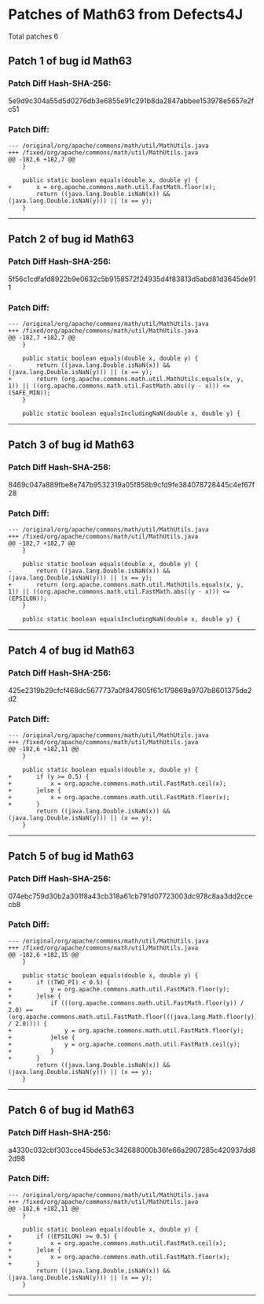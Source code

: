 
# Patches of Math63 from Defects4J 
Total patches 6
## Patch 1 of bug id Math63
### Patch Diff Hash-SHA-256:

5e9d9c304a55d5d0276db3e6855e91c291b8da2847abbee153978e5657e2fc51

### Patch Diff:
```
--- /original/org/apache/commons/math/util/MathUtils.java	
+++ /fixed/org/apache/commons/math/util/MathUtils.java	
@@ -182,6 +182,7 @@
 	}
 
 	public static boolean equals(double x, double y) {
+		x = org.apache.commons.math.util.FastMath.floor(x);
 		return ((java.lang.Double.isNaN(x)) && (java.lang.Double.isNaN(y))) || (x == y);
 	}
```


---
## Patch 2 of bug id Math63
### Patch Diff Hash-SHA-256:

5f56c1cdfafd8922b9e0632c5b9158572f24935d4f83813d5abd81d3645de911

### Patch Diff:
```
--- /original/org/apache/commons/math/util/MathUtils.java	
+++ /fixed/org/apache/commons/math/util/MathUtils.java	
@@ -182,7 +182,7 @@
 	}
 
 	public static boolean equals(double x, double y) {
-		return ((java.lang.Double.isNaN(x)) && (java.lang.Double.isNaN(y))) || (x == y);
+		return (org.apache.commons.math.util.MathUtils.equals(x, y, 1)) || ((org.apache.commons.math.util.FastMath.abs((y - x))) <= (SAFE_MIN));
 	}
 
 	public static boolean equalsIncludingNaN(double x, double y) {
```


---
## Patch 3 of bug id Math63
### Patch Diff Hash-SHA-256:

8469c047a889fbe8e747b9532319a05f858b9cfd9fe384078728445c4ef67f28

### Patch Diff:
```
--- /original/org/apache/commons/math/util/MathUtils.java	
+++ /fixed/org/apache/commons/math/util/MathUtils.java	
@@ -182,7 +182,7 @@
 	}
 
 	public static boolean equals(double x, double y) {
-		return ((java.lang.Double.isNaN(x)) && (java.lang.Double.isNaN(y))) || (x == y);
+		return (org.apache.commons.math.util.MathUtils.equals(x, y, 1)) || ((org.apache.commons.math.util.FastMath.abs((y - x))) <= (EPSILON));
 	}
 
 	public static boolean equalsIncludingNaN(double x, double y) {
```


---
## Patch 4 of bug id Math63
### Patch Diff Hash-SHA-256:

425e2319b29cfcf468dc5677737a0f847805f61c179869a9707b8601375de2d2

### Patch Diff:
```
--- /original/org/apache/commons/math/util/MathUtils.java	
+++ /fixed/org/apache/commons/math/util/MathUtils.java	
@@ -182,6 +182,11 @@
 	}
 
 	public static boolean equals(double x, double y) {
+		if (y >= 0.5) {
+			x = org.apache.commons.math.util.FastMath.ceil(x);
+		}else {
+			x = org.apache.commons.math.util.FastMath.floor(x);
+		}
 		return ((java.lang.Double.isNaN(x)) && (java.lang.Double.isNaN(y))) || (x == y);
 	}
```


---
## Patch 5 of bug id Math63
### Patch Diff Hash-SHA-256:

074ebc759d30b2a301f8a43cb318a61cb791d07723003dc978c8aa3dd2ccecb8

### Patch Diff:
```
--- /original/org/apache/commons/math/util/MathUtils.java	
+++ /fixed/org/apache/commons/math/util/MathUtils.java	
@@ -182,6 +182,15 @@
 	}
 
 	public static boolean equals(double x, double y) {
+		if ((TWO_PI) < 0.5) {
+			y = org.apache.commons.math.util.FastMath.floor(y);
+		}else {
+			if (((org.apache.commons.math.util.FastMath.floor(y)) / 2.0) == (org.apache.commons.math.util.FastMath.floor(((java.lang.Math.floor(y)) / 2.0)))) {
+				y = org.apache.commons.math.util.FastMath.floor(y);
+			}else {
+				y = org.apache.commons.math.util.FastMath.ceil(y);
+			}
+		}
 		return ((java.lang.Double.isNaN(x)) && (java.lang.Double.isNaN(y))) || (x == y);
 	}
```


---
## Patch 6 of bug id Math63
### Patch Diff Hash-SHA-256:

a4330c032cbf303cce45bde53c342688000b36fe66a2907285c420937dd82d98

### Patch Diff:
```
--- /original/org/apache/commons/math/util/MathUtils.java	
+++ /fixed/org/apache/commons/math/util/MathUtils.java	
@@ -182,6 +182,11 @@
 	}
 
 	public static boolean equals(double x, double y) {
+		if ((EPSILON) >= 0.5) {
+			x = org.apache.commons.math.util.FastMath.ceil(x);
+		}else {
+			x = org.apache.commons.math.util.FastMath.floor(x);
+		}
 		return ((java.lang.Double.isNaN(x)) && (java.lang.Double.isNaN(y))) || (x == y);
 	}
```


---